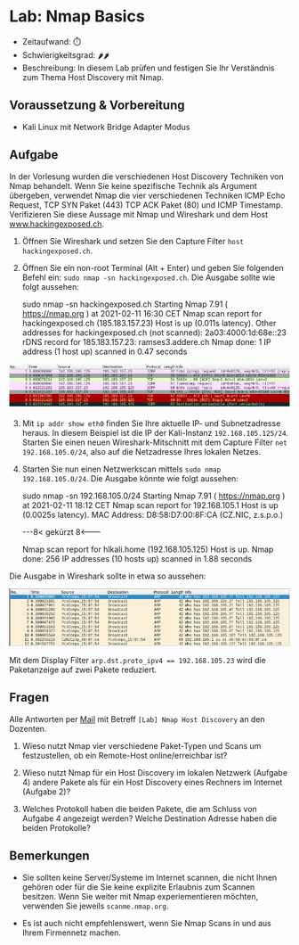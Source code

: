 # Lab: Nmap Basics

-   Zeitaufwand:        ⏱️
-   Schwierigkeitsgrad: 🌶️🌶️
-   Beschreibung: In diesem Lab prüfen und festigen Sie Ihr Verständnis zum Thema Host Discovery mit Nmap.

## Voraussetzung & Vorbereitung

-   Kali Linux mit Network Bridge Adapter Modus

## Aufgabe

In der Vorlesung wurden die verschiedenen Host Discovery Techniken von Nmap behandelt. Wenn Sie keine spezifische Technik als Argument übergeben, verwendet Nmap die vier verschiedenen Techniken ICMP Echo Request, TCP SYN Paket (443) TCP ACK Paket (80) und ICMP Timestamp. Verifizieren Sie diese Aussage mit Nmap und Wireshark und dem Host www.hackingexposed.ch.

1.  Öffnen Sie Wireshark und setzen Sie den Capture Filter `host hackingexposed.ch`.

2.  Öffnen Sie ein non-root Terminal (Alt + Enter) und geben Sie folgenden Befehl ein: `sudo nmap -sn hackingexposed.ch`. Die Ausgabe sollte wie folgt aussehen:


    sudo nmap -sn hackingexposed.ch
    Starting Nmap 7.91 ( https://nmap.org ) at 2021-02-11 16:30 CET
    Nmap scan report for hackingexposed.ch (185.183.157.23)
    Host is up (0.011s latency).
    Other addresses for hackingexposed.ch (not scanned): 2a03:4000:1d:68e::23
    rDNS record for 185.183.157.23: ramses3.addere.ch
    Nmap done: 1 IP address (1 host up) scanned in 0.47 seconds

![Wireshark Pakete aus Nmap Host Discovery](img/wireshark-host-discovery-hackingexposed.ch.png)

3.  Mit `ip addr show eth0` finden Sie Ihre aktuelle IP- und Subnetzadresse heraus. In diesem Beispiel ist die IP der Kali-Instanz `192.168.105.125/24`. Starten Sie einen neuen Wireshark-Mitschnitt mit dem Capture Filter `net 192.168.105.0/24`, also auf die Netzadresse Ihres lokalen Netzes.

4.  Starten Sie nun einen Netzwerkscan mittels `sudo nmap 192.168.105.0/24`. Die Ausgabe könnte wie folgt aussehen:


    sudo nmap -sn 192.168.105.0/24
    Starting Nmap 7.91 ( https://nmap.org ) at 2021-02-11 18:12 CET
    Nmap scan report for 192.168.105.1
    Host is up (0.0025s latency).
    MAC Address: D8:58:D7:00:8F:CA (CZ.NIC, z.s.p.o.)

    ---8< gekürzt 8<---

    Nmap scan report for hlkali.home (192.168.105.125)
    Host is up.
    Nmap done: 256 IP addresses (10 hosts up) scanned in 1.88 seconds

Die Ausgabe in Wireshark sollte in etwa so aussehen:

![Wireshark Host Discovery im lokalen Netzwerk](img/wireshark-network-host-discovery.png)

Mit dem Display Filter `arp.dst.proto_ipv4 == 192.168.105.23` wird die Paketanzeige auf zwei Pakete reduziert.

## Fragen

Alle Antworten per [Mail](mailto:pascal.knecht@juventus.schule?subject=[Lab]%20Nmap%20Host%20Discovery) mit Betreff `[Lab] Nmap Host Discovery` an den Dozenten.

1.  Wieso nutzt Nmap vier verschiedene Paket-Typen und Scans um festzustellen, ob ein Remote-Host online/erreichbar ist?

2.  Wieso nutzt Nmap für ein Host Discovery im lokalen Netzwerk (Aufgabe 4) andere Pakete als für ein Host Discovery eines Rechners im Internet (Aufgabe 2)?

3.  Welches Protokoll haben die beiden Pakete, die am Schluss von Aufgabe 4 angezeigt werden? Welche Destination Adresse haben die beiden Protokolle?

## Bemerkungen

-   Sie sollten keine Server/Systeme im Internet scannen, die nicht Ihnen gehören oder für die Sie keine explizite Erlaubnis zum Scannen besitzen. Wenn Sie weiter mit Nmap experiementieren möchten, verwenden Sie jeweils `scanme.nmap.org`.

-   Es ist auch nicht empfehlenswert, wenn Sie Nmap Scans in und aus Ihrem Firmennetz machen.
